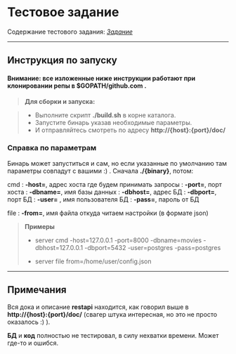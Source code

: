 Тестовое задание
===================

Содержание тестового задания: [<i class="icon-file">Задание</i>](https://docs.google.com/document/d/1MlokSWQonZLGUERM4lZ64Vur0i584rdpOnZhsqod5-Q/edit)

----------


Инструкция по запуску
-------------
#### **Внимание:** все изложенные ниже инструкции работают при клонировании репы в **$GOPATH/github.com** .

> **Для сборки и запуска:**

> - Выполните скрипт **./build.sh** в корне каталога.
> - Запустите бинарь указав необходимые параметры.
> - И отправляйтесь смотреть по адресу **http://{host}:{port}/doc/**

### Справка по параметрам

Бинарь может запуститься и сам, но если указанные по умолчанию там параметры совпадут с вашими :) .
Сначала **./{binary}**, потом:

cmd
:   **-host=**,		адрес хоста где будем принимать запросы
:   **-port=**,		порт хоста
:	**-dbname=**,	имя базы данных
:	**-dbhost=**,	адрес БД
:	**-dbport=**,	порт БД
:	**-user=** , имя пользователя БД
:	**-pass=**, пароль от БД

file
:	**-from=**, имя файла откуда читаем настройки (в формате json)

>  **Примеры**
>  
>  - server cmd -host=127.0.0.1 -port=8000 -dbname=movies -dbhost=127.0.0.1 -dbport=5432 -user=postgres -pass=postgres
>  
>  - server file from=/home/user/config.json


----------
## Примечания

Вся дока и описание **restapi** находится, как говорил выше в **http://{host}:{port}/doc/**  (свагер штука интересная, но это не просто оказалось :) ).

**БД** и **код** полностью не тестировал, в силу нехватки времени. Может где-то и ошибся.
